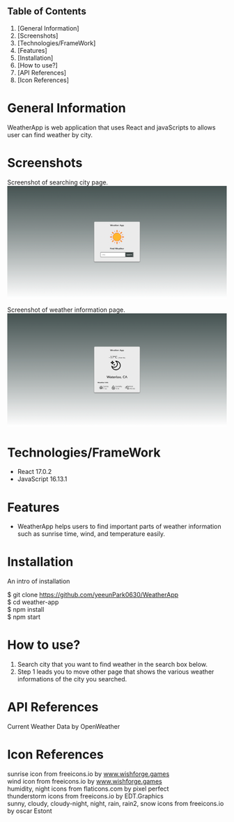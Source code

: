 ## Table of Contents
1. [General Information]
2. [Screenshots]
3. [Technologies/FrameWork]
4. [Features]
5. [Installation]
6. [How to use?]
7. [API References]
8. [Icon References]

# General Information

WeatherApp is web application that uses React and javaScripts to allows user can find weather by city.

# Screenshots

Screenshot of searching city page.\
![Search Page](ReadmeSources/searchpage.png)

Screenshot of weather information page.\
![Weather Page](ReadmeSources/weathercomponent.png)

# Technologies/FrameWork

* React 17.0.2
* JavaScript 16.13.1

# Features
* WeatherApp helps users to find important parts of weather information such as sunrise time, wind, and temperature easily.

# Installation 

An intro of installation

$ git clone https://github.com/yeeunPark0630/WeatherApp \
$ cd weather-app \
$ npm install \
$ npm start

# How to use?

1. Search city that you want to find weather in the search box below.
2. Step 1 leads you to move other page that shows the various weather informations of the city you searched.

# API References

Current Weather Data by OpenWeather 

# Icon References

sunrise icon from freeicons.io by www.wishforge.games  <br />
wind icon from freeicons.io by www.wishforge.games  <br />
humidity, night icons from flaticons.com by pixel perfect\
thunderstorm icons from freeicons.io by EDT.Graphics\
sunny, cloudy, cloudy-night, night, rain, rain2, snow icons from freeicons.io by oscar Estont

